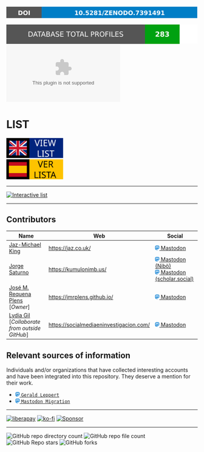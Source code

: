 [![DOI](.resources/information/DOI.svg)](https://zenodo.org/badge/latestdoi/569637398)

[![Database total profiles](.resources/information/DATABASE_PROFILES_NUM_EN.svg)](MAIN.csv)
[![GitHub file size in bytes](https://img.shields.io/github/size/jmrplens/mastodon_official_profiles/MAIN.csv?color=00a110&label=DATABASE%20TOTAL%20SIZE%20%28MAIN.csv%29&style=for-the-badge)](MAIN.csv)


# LIST

<a href="README_EN.md">
<picture>
  <source media="(prefers-color-scheme: dark)" srcset=".resources/buttons/ENGLISH_BUTTON_DARK.svg">
  <img alt="View list in English" width="150px" src=".resources/buttons/ENGLISH_BUTTON_LIGHT.svg">
</picture>
</a>
<br>
<a href="README_ES.md">
<picture>
  <source media="(prefers-color-scheme: dark)" srcset=".resources/buttons/SPANISH_BUTTON_DARK.svg">
  <img alt="Ver lista en Español" width="150px" src=".resources/buttons/SPANISH_BUTTON_LIGHT.svg">
</picture>
</a>

--- 

[![Interactive list](https://img.shields.io/badge/WEB-Interactive%20list-blue?labelColor=abcdef&style=for-the-badge)](https://jmrplens.github.io/mastodon_official_profiles/)

---

## Contributors

| Name                                                                                    |  Web                                      | Social                                                                                                                                                                                                                        |
|-----------------------------------------------------------------------------------------  |-----------------------------------------  |------------------------------------------------------------------------------------------------------------------------------------------------------------------------------------------------------------------------------ |
| [Jaz-Michael King](https://github.com/jazmichaelking)                                     | https://jaz.co.uk/                        | [<img src=".resources/icons/mastodon.svg" height="12"/> Mastodon](https://toot.wales/@jaz)                                                                                                                                    |
| [Jorge Saturno](https://github.com/jorgesat)                                              | https://kumulonimb.us/                    | [<img src=".resources/icons/mastodon.svg" height="12"/> Mastodon (Nibö)](https://red.niboe.info/@jorge)<br>[<img src=".resources/icons/mastodon.svg" height="12"/> Mastodon (scholar.social)](https://scholar.social/@jorge)  |
| [José M. Requena Plens](https://github.com/jmrplens) [_Owner_]                            | https://jmrplens.github.io/               | [<img src=".resources/icons/mastodon.svg" height="12"/> Mastodon](https://red.niboe.info/)                                                                                                                                    |
| [Lydia Gil](https://socialmediaeninvestigacion.com/) [_Collaborate from outside GitHub_]   | https://socialmediaeninvestigacion.com/   | [<img src=".resources/icons/mastodon.svg" height="12"/> Mastodon](https://mstdn.science/@TuSocialMedia)                                                                                                                       |

## Relevant sources of information

Individuals and/or organizations that have collected interesting accounts and have been integrated into this repository. They deserve a mention for their work.

- [<img src=".resources/icons/mastodon.svg" height="12"/> `Gerald Leppert`](https://bonn.social/@gerald_leppert)
- [<img src=".resources/icons/mastodon.svg" height="12"/> `Mastodon Migration`](https://mastodon.online/@mastodonmigration)


------

[![liberapay](https://img.shields.io/badge/Support%20me%20on%20Liberapay-F6C915?style=for-the-badge&logo=liberapay&logoColor=black)](https://liberapay.com/jmrplens/donate)
[![ko-fi](https://img.shields.io/badge/Support%20me%20on%20Ko--fi-F16061?style=for-the-badge&logo=ko-fi&logoColor=white)](https://ko-fi.com/X8X147IR3)
[![Sponsor](https://img.shields.io/badge/sponsor-30363D?style=for-the-badge&logo=GitHub-Sponsors&logoColor=#white)](https://github.com/sponsors/jmrplens)

---

![GitHub repo directory count](https://img.shields.io/github/directory-file-count/jmrplens/mastodon_official_profiles?label=folders&type=dir)
![GitHub repo file count](https://img.shields.io/github/directory-file-count/jmrplens/mastodon_official_profiles?label=files)
![GitHub Repo stars](https://img.shields.io/github/stars/jmrplens/mastodon_official_profiles)
![GitHub forks](https://img.shields.io/github/forks/jmrplens/mastodon_official_profiles)